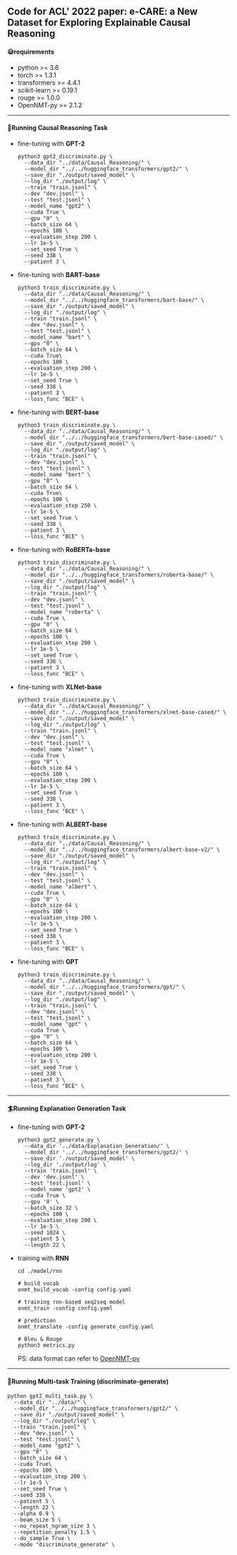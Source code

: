 ## Code for ACL' 2022 paper: e-CARE: a New Dataset for Exploring Explainable Causal Reasoning


#### &#x1F603;requirements

* python >= 3.6
* torch >= 1.3.1
* transformers >= 4.4.1
* scikit-learn >= 0.19.1
* rouge >= 1.0.0 
* OpenNMT-py >= 2.1.2


-------------------------------------------------------------------------------------------------------------------------------------------------------------------------------------------


#### &#x1F3c3;Running Causal Reasoning Task

* fine-tuning with **GPT-2**

  ```shell
  python3 gpt2_discriminate.py \
    --data_dir "../data/Causal_Reasoning/" \
    --model_dir "../../huggingface_transformers/gpt2/" \
    --save_dir "./output/saved_model" \
    --log_dir "./output/log" \
    --train "train.jsonl" \
    --dev "dev.jsonl" \
    --test "test.jsonl" \
    --model_name "gpt2" \
    --cuda True \
    --gpu "0" \
    --batch_size 64 \
    --epochs 100 \
    --evaluation_step 200 \
    --lr 1e-5 \
    --set_seed True \
    --seed 338 \
    --patient 3 \
  ```

* fine-tuning with **BART-base**

  ```shell
  python3 train_discriminate.py \
    --data_dir "../data/Causal_Reasoning/" \
    --model_dir "../../huggingface_transformers/bart-base/" \
    --save_dir "./output/saved_model" \
    --log_dir "./output/log" \
    --train "train.jsonl" \
    --dev "dev.jsonl" \
    --test "test.jsonl" \
    --model_name "bart" \
    --gpu "0" \
    --batch_size 64 \
    --cuda True\
    --epochs 100 \
    --evaluation_step 200 \
    --lr 1e-5 \
    --set_seed True \
    --seed 338 \
    --patient 3 \
    --loss_func "BCE" \
  ```

* fine-tuning with **BERT-base**

  ```shell
  python3 train_discriminate.py \
    --data_dir "../data/Causal_Reasoning/" \
    --model_dir "../../huggingface_transformers/bert-base-cased/" \
    --save_dir "./output/saved_model" \
    --log_dir "./output/log" \
    --train "train.jsonl" \
    --dev "dev.jsonl" \
    --test "test.jsonl" \
    --model_name "bert" \
    --gpu "0" \
    --batch_size 64 \
    --cuda True\
    --epochs 100 \
    --evaluation_step 250 \
    --lr 1e-5 \
    --set_seed True \
    --seed 338 \
    --patient 3 \
    --loss_func "BCE" \
  ```

* fine-tuning with **RoBERTa-base**

  ```shell
  python3 train_discriminate.py \
    --data_dir "../data/Causal_Reasoning/" \
    --model_dir "../../huggingface_transformers/roberta-base/" \
    --save_dir "./output/saved_model" \
    --log_dir "./output/log" \
    --train "train.jsonl" \
    --dev "dev.jsonl" \
    --test "test.jsonl" \
    --model_name "roberta" \
    --cuda True \
    --gpu "0" \
    --batch_size 64 \
    --epochs 100 \
    --evaluation_step 200 \
    --lr 1e-5 \
    --set_seed True \
    --seed 338 \
    --patient 3 \
    --loss_func "BCE" \
  ```

* fine-tuning with **XLNet-base**

  ```shell
  python3 train_discriminate.py \
    --data_dir "../data/Causal_Reasoning/" \
    --model_dir "../../huggingface_transformers/xlnet-base-cased/" \
    --save_dir "./output/saved_model" \
    --log_dir "./output/log" \
    --train "train.jsonl" \
    --dev "dev.jsonl" \
    --test "test.jsonl" \
    --model_name "xlnet" \
    --cuda True \
    --gpu "0" \
    --batch_size 64 \
    --epochs 100 \
    --evaluation_step 200 \
    --lr 1e-5 \
    --set_seed True \
    --seed 338 \
    --patient 3 \
    --loss_func "BCE" \
  ```

* fine-tuning with **ALBERT-base**

  ```shell
  python3 train_discriminate.py \
    --data_dir "../data/Causal_Reasoning/" \
    --model_dir "../../huggingface_transformers/albert-base-v2/" \
    --save_dir "./output/saved_model" \
    --log_dir "./output/log" \
    --train "train.jsonl" \
    --dev "dev.jsonl" \
    --test "test.jsonl" \
    --model_name "albert" \
    --cuda True \
    --gpu "0" \
    --batch_size 64 \
    --epochs 100 \
    --evaluation_step 200 \
    --lr 1e-5 \
    --set_seed True \
    --seed 338 \
    --patient 3 \
    --loss_func "BCE" \
  ```

* fine-tuning with **GPT**

  ```shell
  python3 train_discriminate.py \
    --data_dir "../data/Causal_Reasoning/" \
    --model_dir "../../huggingface_transformers/gpt/" \
    --save_dir "./output/saved_model" \
    --log_dir "./output/log" \
    --train "train.jsonl" \
    --dev "dev.jsonl" \
    --test "test.jsonl" \
    --model_name "gpt" \
    --cuda True \
    --gpu "0" \
    --batch_size 64 \
    --epochs 100 \
    --evaluation_step 200 \
    --lr 1e-5 \
    --set_seed True \
    --seed 338 \
    --patient 3 \
    --loss_func "BCE" \
  ```

-------------------------------------------------------------------------------------------------------------------------------------------------------------------------------------------

#### &#x1F3C4;Running  Explanation Generation Task

* fine-tuning with **GPT-2**

  ```shell
  python3 gpt2_generate.py \
  	--data_dir '../data/Explanation_Generation/' \
  	--model_dir '../../huggingface_transformers/gpt2/' \
  	--save_dir './output/saved_model' \
  	--log_dir './output/log' \
  	--train 'train.jsonl' \
  	--dev 'dev.jsonl' \
  	--test 'test.jsonl' \
  	--model_name 'gpt2' \
  	--cuda True \
  	--gpu '0' \
  	--batch_size 32 \
  	--epochs 100 \
  	--evaluation_step 200 \
  	--lr 1e-5 \
  	--seed 1024 \
  	--patient 5 \
  	--length 22 \
  ```

* training with **RNN**

  ```shell
  cd ./model/rnn
  
  # build vocab
  onmt_build_vocab -config config.yaml
  
  # training rnn-based seq2seq model
  onmt_train -config config.yaml
  
  # prediction
  onmt_translate -config generate_config.yaml
  
  # Bleu & Rouge
  python3 metrics.py
  ```

  PS: data format can refer to [OpenNMT-py](https://opennmt.net/OpenNMT-py/quickstart.html)

-------------------------------------------------------------------------------------------------------------------------------------------------------------------------------------------

#### &#x1F46B;Running Multi-task Training (discriminate-generate)

```shell
python gpt2_multi_task.py \
  --data_dir "../data/" \
  --model_dir "../../huggingface_transformers/gpt2/" \
  --save_dir "./output/saved_model" \
  --log_dir "./output/log" \
  --train "train.jsonl" \
  --dev "dev.jsonl" \
  --test "test.jsonl" \
  --model_name "gpt2" \
  --gpu "0" \
  --batch_size 64 \
  --cuda True\
  --epochs 100 \
  --evaluation_step 200 \
  --lr 1e-5 \
  --set_seed True \
  --seed 338 \
  --patient 5 \
  --length 22 \
  --alpha 0.9 \
  --beam_size 5 \
  --no_repeat_ngram_size 3 \
  --repetition_penalty 1.5 \
  --do_sample True \
  --mode "discriminate_generate" \
```
